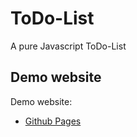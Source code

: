 # ToDo-List
A pure Javascript ToDo-List


## Demo website

Demo website:

 * [Github Pages](https://mandanakhademi.github.io/ToDo-List/)
